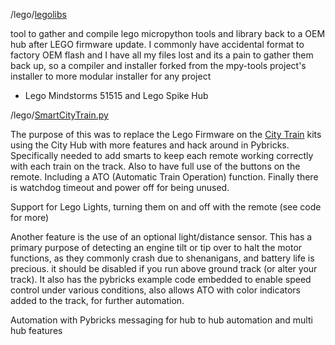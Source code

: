 /lego/[legolibs](https://github.com/SpudGunMan/SpudGunMan/tree/main/Lego/legolibs)

  tool to gather and compile lego micropython tools and library back to a OEM hub after LEGO firmware update. I commonly have accidental format to factory OEM flash and I have all my files lost and its a pain to gather them back up, so a compiler and installer forked from the mpy-tools project's installer to more modular installer for any project

 - Lego Mindstorms 51515 and Lego Spike Hub

/lego/[SmartCityTrain.py](https://github.com/SpudGunMan/SpudGunMan/blob/main/Lego/Smart-CityTrain.py) 

  The purpose of this was to replace the Lego Firmware on the [City Train](https://www.lego.com/en-us/product/passenger-train-60197) kits using the City Hub with more features and hack around in Pybricks. Specifically needed to add smarts to keep each remote working correctly with each train on the track. Also to have full use of the buttons on the remote. Including a ATO (Automatic Train Operation) function. Finally there is watchdog timeout and power off for being unused.

   Support for Lego Lights, turning them on and off with the remote (see code for more)

  Another feature is the use of an optional light/distance sensor. This has a primary purpose of detecting an engine tilt or tip over to halt the motor functions, as they commonly crash due to shenanigans, and battery life is precious. it should be disabled if you run above ground track (or alter your track). It also has the pybricks example code embedded to enable speed control under various conditions, also allows ATO with color indicators added to the track, for further automation. 

  Automation with Pybricks messaging for hub to hub automation and multi hub features
